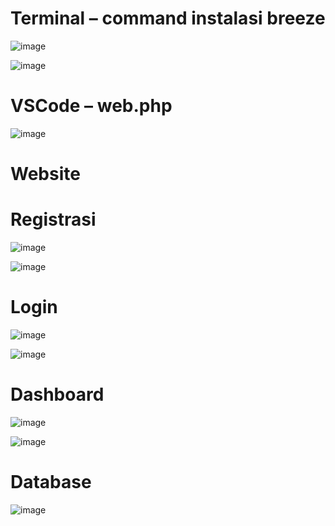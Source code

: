 <h1>Terminal – command instalasi breeze</h1>

![image](https://github.com/user-attachments/assets/b609bb32-7e2d-4ca1-b19d-e6550c348cdd)

![image](https://github.com/user-attachments/assets/2ad88d71-5a0e-43de-9c27-57b5c11448e0)

<h1>VSCode – web.php</h1>

![image](https://github.com/user-attachments/assets/78352afe-c3b0-48d6-8864-77949370df1c)

<h1>Website</h1>
<h1>Registrasi</h1>

![image](https://github.com/user-attachments/assets/7391adb2-1f9d-45c7-b466-6699fac8adfe)

![image](https://github.com/user-attachments/assets/b9238953-6359-4c02-89b4-90d6b49e0c53)

<h1>Login</h1>

![image](https://github.com/user-attachments/assets/1025cebb-d5ff-4d76-8d4e-cef1ff3e18cf)

![image](https://github.com/user-attachments/assets/667181ed-7a81-485a-be41-cb6da6ce9250)

<h1>Dashboard</h1>

![image](https://github.com/user-attachments/assets/503b4ca1-9c57-48c7-9055-ecddba062eed)

![image](https://github.com/user-attachments/assets/7d6ee96a-3a78-4125-9161-f96490226422)

<h1>Database</h1>

![image](https://github.com/user-attachments/assets/6316bd12-9d7f-4fd7-a1cc-91038d96344c)
